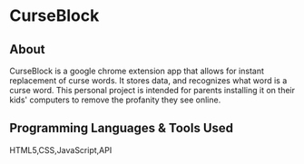 # CurseBlock

About
------
CurseBlock is a google chrome extension app that allows for instant replacement of curse words. It stores data, and recognizes what word is a curse word. This personal project is intended for parents installing it on their kids' computers to remove the profanity they see online. 

Programming Languages & Tools Used
-------
HTML5,CSS,JavaScript,API



